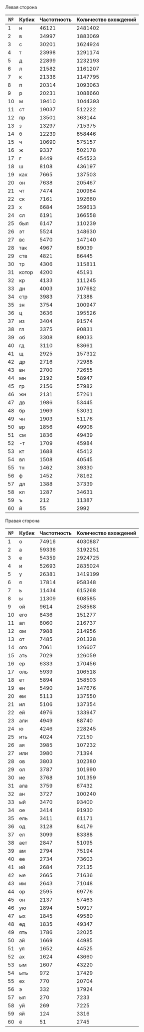 ﻿Левая сторона

| № | Кубик | Частотность | Количество вхождений |
| --- | --- | --- | --- |
|  1 | н | 46121 | 2481402  |
|  2 | в | 34997 | 1883069  |
|  3 | с | 30201 | 1624924  |
|  4 | т | 23998 | 1291174  |
|  5 | д | 22899 | 1232193  |
|  6 | л | 21582 | 1161207  |
|  7 | к | 21336 | 1147795  |
|  8 | п | 20314 | 1093063  |
|  9 | р | 20231 | 1088660  |
|  10 | м | 19410 | 1044393  |
|  11 | ст | 19037 | 512222  |
|  12 | пр | 13501 | 363144  |
|  13 | з | 13297 | 715375  |
|  14 | б | 12239 | 658446  |
|  15 | ч | 10690 | 575157  |
|  16 | ж | 9337 | 502178  |
|  17 | г | 8449 | 454523  |
|  18 | ш | 8108 | 436197  |
|  19 | как | 7665 | 137503  |
|  20 | он | 7638 | 205467  |
|  21 | чт | 7474 | 200964  |
|  22 | ск | 7161 | 192660  |
|  23 | х | 6684 | 359613  |
|  24 | сл | 6191 | 166558  |
|  25 | был | 6147 | 110239  |
|  26 | эт | 5524 | 148630  |
|  27 | вс | 5470 | 147140  |
|  28 | так | 4967 | 89039  |
|  29 | ств | 4821 | 86445  |
|  30 | тр | 4306 | 115811  |
|  31 | котор | 4200 | 45191  |
|  32 | кр | 4133 | 111245  |
|  33 | дн | 4003 | 107682  |
|  34 | стр | 3983 | 71388  |
|  35 | зн | 3754 | 100947  |
|  36 | ц | 3636 | 195526  |
|  37 | из | 3404 | 91574  |
|  38 | гл | 3375 | 90831  |
|  39 | об | 3308 | 89033  |
|  40 | гд | 3110 | 83661  |
|  41 | щ | 2925 | 157312  |
|  42 | др | 2716 | 72988  |
|  43 | вн | 2700 | 72655  |
|  44 | мн | 2192 | 58947  |
|  45 | гр | 2156 | 57982  |
|  46 | жн | 2131 | 57261  |
|  47 | дв | 1986 | 53445  |
|  48 | бр | 1969 | 53031  |
|  49 | чн | 1903 | 51176  |
|  50 | вр | 1856 | 49906  |
|  51 | см | 1836 | 49439  |
|  52 | -т | 1709 | 45984  |
|  53 | кт | 1688 | 45412  |
|  54 | вл | 1508 | 40545  |
|  55 | тн | 1462 | 39330  |
|  56 | ф | 1452 | 78162  |
|  57 | дл | 1388 | 37339  |
|  58 | кл | 1287 | 34631  |
|  59 | ъ | 212 | 11387  |
|  60 | й | 55 | 2992  |


Правая сторона

| № | Кубик | Частотность | Количество вхождений |
| --- | --- | --- | --- |
|  1 | о | 74916 | 4030887  |
|  2 | а | 59336 | 3192251  |
|  3 | е | 54359 | 2924725  |
|  4 | и | 52693 | 2835024  |
|  5 | у | 26381 | 1419199  |
|  6 | я | 17814 | 958348  |
|  7 | ь | 11434 | 615268  |
|  8 | ы | 11309 | 608585  |
|  9 | ой | 9614 | 258568  |
|  10 | его | 8436 | 151277  |
|  11 | ал | 8060 | 216737  |
|  12 | ом | 7988 | 214956  |
|  13 | от | 7485 | 201328  |
|  14 | ого | 7061 | 126607  |
|  15 | ать | 7029 | 126059  |
|  16 | ер | 6333 | 170456  |
|  17 | оль | 5939 | 106518  |
|  18 | ет | 5894 | 158503  |
|  19 | ен | 5490 | 147676  |
|  20 | ем | 5113 | 137550  |
|  21 | ил | 5106 | 137354  |
|  22 | ей | 4976 | 133947  |
|  23 | али | 4949 | 88740  |
|  24 | ю | 4246 | 228245  |
|  25 | ить | 4024 | 72150  |
|  26 | ая | 3985 | 107232  |
|  27 | или | 3980 | 71394  |
|  28 | ов | 3803 | 102380  |
|  29 | ол | 3787 | 101990  |
|  30 | ие | 3768 | 101359  |
|  31 | ала | 3759 | 67432  |
|  32 | ан | 3727 | 100240  |
|  33 | ый | 3470 | 93400  |
|  34 | ое | 3414 | 91930  |
|  35 | ель | 3411 | 61171  |
|  36 | од | 3128 | 84179  |
|  37 | ел | 3099 | 83388  |
|  38 | ает | 2847 | 51095  |
|  39 | ам | 2794 | 75194  |
|  40 | ее | 2734 | 73603  |
|  41 | ий | 2684 | 72135  |
|  42 | ые | 2665 | 71636  |
|  43 | им | 2643 | 71048  |
|  44 | ор | 2595 | 69776  |
|  45 | он | 2137 | 57463  |
|  46 | ую | 1894 | 50917  |
|  47 | ых | 1845 | 49580  |
|  48 | ед | 1835 | 49347  |
|  49 | ять | 1786 | 32025  |
|  50 | ай | 1669 | 44985  |
|  51 | ул | 1652 | 44525  |
|  52 | ах | 1624 | 43660  |
|  53 | ым | 1607 | 43220  |
|  54 | ыть | 972 | 17429  |
|  55 | ех | 770 | 20704  |
|  56 | э | 332 | 17924  |
|  57 | ыл | 270 | 7233  |
|  58 | уй | 269 | 7225  |
|  59 | яй | 124 | 3316  |
|  60 | ё | 51 | 2745  |
